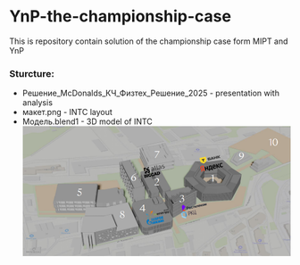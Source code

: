 # YnP-the-championship-case
This is repository contain solution of the championship case form MIPT and YnP 

### Sturcture:
- Решение_McDonalds_КЧ_Физтех_Решение_2025 - presentation with analysis
- макет.png - INTC layout
- Модель.blend1 - 3D model of INTC 
![Alt text](макет.png)
